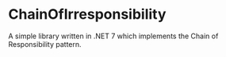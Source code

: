 # ChainOfIrresponsibility

A simple library written in .NET 7 which implements the Chain of Responsibility pattern.
